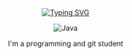 <div align="center">  
  <a href="https://git.io/typing-svg"><img src="https://readme-typing-svg.demolab.com?font=Fira+Code&weight=500&size=21&duration=4999&pause=1000&color=A13F23&background=3FFFF600&center=true&random=true&width=435&lines=Ol%C3%A1%2C+me+chamo+Cau%C3%A3+Nogueira+%F0%9F%91%BE" alt="Typing SVG" /></a>

  ![Java](https://img.shields.io/badge/java-%23ED8B00.svg?style=for-the-badge&logo=openjdk&logoColor=white)
  
  
  I'm a programming and git student
